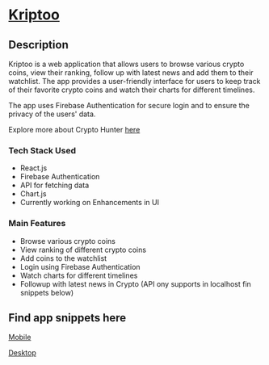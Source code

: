 # [Kriptoo](https://kriptoo.netlify.app/)

## Description

Kriptoo is a web application that allows users to browse various crypto coins, view their ranking, follow up with latest news and add them to their watchlist. The app provides a user-friendly interface for users to keep track of their favorite crypto coins and watch their charts for different timelines. 

The app uses Firebase Authentication for secure login and to ensure the privacy of the users' data.

Explore more about Crypto Hunter [here](https://kriptoo.netlify.app/)

### Tech Stack Used
- React.js
- Firebase Authentication
- API for fetching data
- Chart.js
- Currently working on Enhancements in UI

### Main Features
- Browse various crypto coins
- View ranking of different crypto coins
- Add coins to the watchlist
- Login using Firebase Authentication
- Watch charts for different timelines
- Followup with latest news in Crypto (API ony supports in localhost fin snippets below)

## Find app snippets here  
[Mobile](https://github.com/varun442/moviebase/tree/master/src/assets/mobile)

[Desktop](https://github.com/varun442/moviebase/tree/master/src/assets/desktop)
